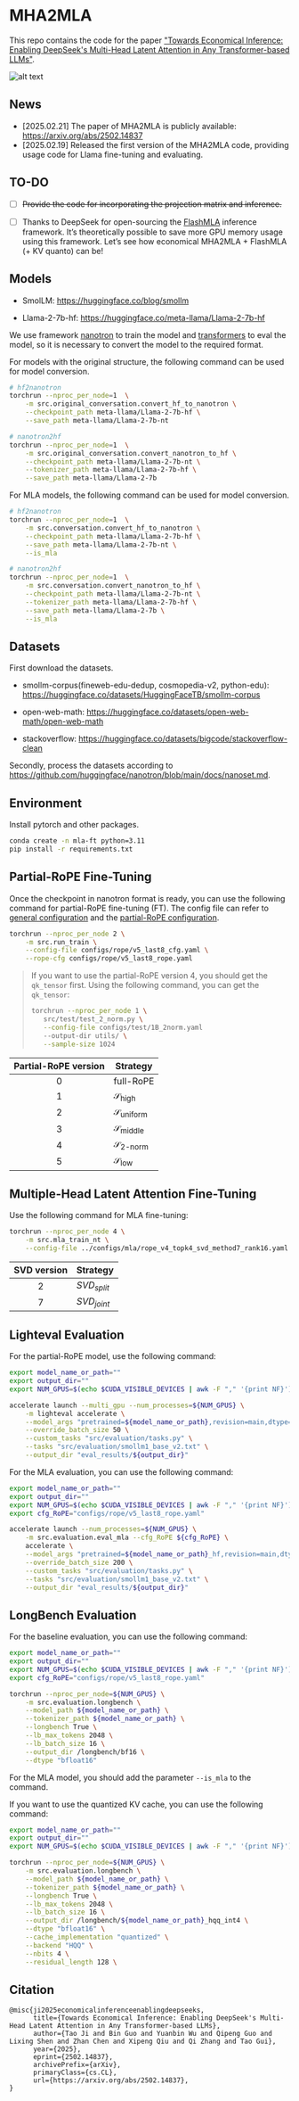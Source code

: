 # MHA2MLA

This repo contains the code for the paper ["Towards Economical Inference: Enabling DeepSeek's Multi-Head Latent Attention in Any Transformer-based LLMs"](https://arxiv.org/abs/2502.14837).


![alt text](img/overview.png)


## News

* [2025.02.21] The paper of MHA2MLA is publicly available: https://arxiv.org/abs/2502.14837
* [2025.02.19] Released the first version of the MHA2MLA code, providing usage code for Llama fine-tuning and evaluating.

## TO-DO

- [ ] ~~Provide the code for incorporating the projection matrix and inference.~~
- [ ] Thanks to DeepSeek for open-sourcing the [FlashMLA](https://github.com/deepseek-ai/FlashMLA) inference framework. It’s theoretically possible to save more GPU memory usage using this framework. Let’s see how economical MHA2MLA + FlashMLA (+ KV quanto) can be!


## Models

* SmolLM: https://huggingface.co/blog/smollm

* Llama-2-7b-hf: https://huggingface.co/meta-llama/Llama-2-7b-hf

We use framework [nanotron](https://github.com/huggingface/nanotron) to train the model and [transformers](https://github.com/huggingface/transformers/) to eval the model, so it is necessary to convert the model to the required format.  

For models with the original structure, the following command can be used for model conversion.

```bash
# hf2nanotron 
torchrun --nproc_per_node=1  \
    -m src.original_conversation.convert_hf_to_nanotron \
    --checkpoint_path meta-llama/Llama-2-7b-hf \
    --save_path meta-llama/Llama-2-7b-nt

# nanotron2hf
torchrun --nproc_per_node=1  \
    -m src.original_conversation.convert_nanotron_to_hf \
    --checkpoint_path meta-llama/Llama-2-7b-nt \
    --tokenizer_path meta-llama/Llama-2-7b-hf \
    --save_path meta-llama/Llama-2-7b
```

For MLA models, the following command can be used for model conversion.

```bash
# hf2nanotron 
torchrun --nproc_per_node=1  \
    -m src.conversation.convert_hf_to_nanotron \
    --checkpoint_path meta-llama/Llama-2-7b-hf \
    --save_path meta-llama/Llama-2-7b-nt \
    --is_mla

# nanotron2hf
torchrun --nproc_per_node=1  \
    -m src.conversation.convert_nanotron_to_hf \
    --checkpoint_path meta-llama/Llama-2-7b-nt \
    --tokenizer_path meta-llama/Llama-2-7b-hf \
    --save_path meta-llama/Llama-2-7b \
    --is_mla
```

## Datasets

First download the datasets.

* smollm-corpus(fineweb-edu-dedup, cosmopedia-v2, python-edu): https://huggingface.co/datasets/HuggingFaceTB/smollm-corpus

* open-web-math: https://huggingface.co/datasets/open-web-math/open-web-math

* stackoverflow: https://huggingface.co/datasets/bigcode/stackoverflow-clean

Secondly, process the datasets according to https://github.com/huggingface/nanotron/blob/main/docs/nanoset.md.

## Environment

Install pytorch and other packages.

```bash
conda create -n mla-ft python=3.11
pip install -r requirements.txt
```

## Partial-RoPE Fine-Tuning

Once the checkpoint in nanotron format is ready, you can use the following command for partial-RoPE fine-tuning (FT). The config file can refer to [general configuration](./configs/rope/v4_topk4_cfg.yaml) and the [partial-RoPE configuration](./configs/mla/v4_topk4_rope.yaml).


```bash
torchrun --nproc_per_node 2 \
    -m src.run_train \
    --config-file configs/rope/v5_last8_cfg.yaml \
    --rope-cfg configs/rope/v5_last8_rope.yaml
```

> If you want to use the partial-RoPE version 4, you should get the `qk_tensor` first.
> Using the following command, you can get the `qk_tensor`:
> ```bash
>torchrun --nproc_per_node 1 \
>    src/test/test_2_norm.py \
>    --config-file configs/test/1B_2norm.yaml
>    --output-dir utils/ \
>    --sample-size 1024
> ```

| Partial-RoPE version | Strategy |
| :----: | --- |
| 0    | full-RoPE  |
| 1    | $\mathcal{S}_{\text{high}}$ |
| 2    | $\mathcal{S}_{\text{uniform}}$ |
| 3    | $\mathcal{S}_{\text{middle}}$ |
| 4    | $\mathcal{S}_{\text{2-norm}}$ |
| 5    | $\mathcal{S}_{\text{low}}$ |

## Multiple-Head Latent Attention Fine-Tuning

Use the following command for MLA fine-tuning:

```bash
torchrun --nproc_per_node 4 \
    -m src.mla_train_nt \
    --config-file ../configs/mla/rope_v4_topk4_svd_method7_rank16.yaml
```

| SVD version | Strategy |
| :----: | --- |
| 2 |  $SVD_{split}$ |
| 7 |  $SVD_{joint}$ |

## Lighteval Evaluation

For the partial-RoPE model, use the following command:

```bash
export model_name_or_path=""
export output_dir=""
export NUM_GPUS=$(echo $CUDA_VISIBLE_DEVICES | awk -F "," '{print NF}')

accelerate launch --multi_gpu --num_processes=${NUM_GPUS} \
    -m lighteval accelerate \
    --model_args "pretrained=${model_name_or_path},revision=main,dtype=bfloat16,max_length=2048" \
    --override_batch_size 50 \
    --custom_tasks "src/evaluation/tasks.py" \
    --tasks "src/evaluation/smollm1_base_v2.txt" \
    --output_dir "eval_results/${output_dir}"
```

For the MLA evaluation, you can use the following command:
```bash
export model_name_or_path=""
export output_dir=""
export NUM_GPUS=$(echo $CUDA_VISIBLE_DEVICES | awk -F "," '{print NF}')
export cfg_RoPE="configs/rope/v5_last8_rope.yaml"

accelerate launch --num_processes=${NUM_GPUS} \
    -m src.evaluation.eval_mla --cfg_RoPE ${cfg_RoPE} \
    accelerate \
    --model_args "pretrained=${model_name_or_path}_hf,revision=main,dtype=bfloat16,max_length=2048" \
    --override_batch_size 200 \
    --custom_tasks "src/evaluation/tasks.py" \
    --tasks "src/evaluation/smollm1_base_v2.txt" \
    --output_dir "eval_results/${output_dir}"
```


## LongBench Evaluation


For the baseline evaluation, you can use the following command:
```bash
export model_name_or_path=""
export output_dir=""
export NUM_GPUS=$(echo $CUDA_VISIBLE_DEVICES | awk -F "," '{print NF}')
export cfg_RoPE="configs/rope/v5_last8_rope.yaml"

torchrun --nproc_per_node=${NUM_GPUS} \
    -m src.evaluation.longbench \
    --model_path ${model_name_or_path} \
    --tokenizer_path ${model_name_or_path} \
    --longbench True \
    --lb_max_tokens 2048 \
    --lb_batch_size 16 \
    --output_dir /longbench/bf16 \
    --dtype "bfloat16"
```

For the MLA model, you should add the parameter `--is_mla` to the command.

If you want to use the quantized KV cache, you can use the following command:
```bash
export model_name_or_path=""
export output_dir=""
export NUM_GPUS=$(echo $CUDA_VISIBLE_DEVICES | awk -F "," '{print NF}')

torchrun --nproc_per_node=${NUM_GPUS} \
    -m src.evaluation.longbench \
    --model_path ${model_name_or_path} \
    --tokenizer_path ${model_name_or_path} \
    --longbench True \
    --lb_max_tokens 2048 \
    --lb_batch_size 16 \
    --output_dir /longbench/${model_name_or_path}_hqq_int4 \
    --dtype "bfloat16" \
    --cache_implementation "quantized" \
    --backend "HQQ" \
    --nbits 4 \
    --residual_length 128 \
```

## Citation
```
@misc{ji2025economicalinferenceenablingdeepseeks,
      title={Towards Economical Inference: Enabling DeepSeek's Multi-Head Latent Attention in Any Transformer-based LLMs}, 
      author={Tao Ji and Bin Guo and Yuanbin Wu and Qipeng Guo and Lixing Shen and Zhan Chen and Xipeng Qiu and Qi Zhang and Tao Gui},
      year={2025},
      eprint={2502.14837},
      archivePrefix={arXiv},
      primaryClass={cs.CL},
      url={https://arxiv.org/abs/2502.14837}, 
}
```
